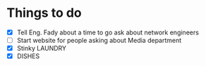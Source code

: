 # Things to do
- [x] Tell Eng. Fady about a time to go ask about network engineers
- [ ] Start website for people asking about Media department
- [x] Stinky LAUNDRY
- [x] DISHES
